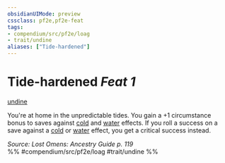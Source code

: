 ```yaml
---
obsidianUIMode: preview
cssclass: pf2e,pf2e-feat
tags:
- compendium/src/pf2e/loag
- trait/undine
aliases: ["Tide-hardened"]
---
```

# Tide-hardened  *Feat 1*  
[undine](rules/traits/undine-b2.md "Undine Ancestry & Heritage Trait")  


You're at home in the unpredictable tides. You gain a +1 circumstance bonus to saves against [cold](rules/traits/cold.md "Cold Energy & Element Trait") and [water](rules/traits/water.md "Water Energy & Element Trait") effects. If you roll a success on a save against a [cold](rules/traits/cold.md "Cold Energy & Element Trait") or [water](rules/traits/water.md "Water Energy & Element Trait") effect, you get a critical success instead.

*Source: Lost Omens: Ancestry Guide p. 119*  
%% #compendium/src/pf2e/loag #trait/undine %%